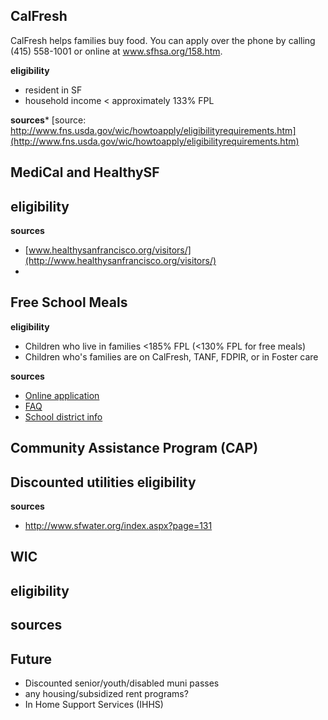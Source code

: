## CalFresh
CalFresh helps families buy food. You can apply over the phone by calling (415) 558-1001 or online at www.sfhsa.org/158.htm.

**eligibility**
- resident in SF
- household income < approximately 133% FPL

**sources***
[source: http://www.fns.usda.gov/wic/howtoapply/eligibilityrequirements.htm](http://www.fns.usda.gov/wic/howtoapply/eligibilityrequirements.htm)

## MediCal and HealthySF
**eligibility**
- 

**sources**
- [www.healthysanfrancisco.org/visitors/](http://www.healthysanfrancisco.org/visitors/)
- 

## Free School Meals
**eligibility**
- Children who live in families <185% FPL (<130% FPL for free meals)
- Children who's families are on CalFresh, TANF, FDPIR, or in Foster care

**sources**
- [Online application](https://schoolmealapp.sfusd.edu/)
- [FAQ](https://schoolmealapp.sfusd.edu/faq.aspx)
- [School district info](http://www.sfusd.edu/en/nutrition-school-meals/meal-prices-and-payment.html)

## Community Assistance Program (CAP)
Discounted utilities
**eligibility**
- 

**sources**
- http://www.sfwater.org/index.aspx?page=131

## WIC
**eligibility**
- 

**sources**
-

## Future
- Discounted senior/youth/disabled muni passes
- any housing/subsidized rent programs?
- In Home Support Services (IHHS)